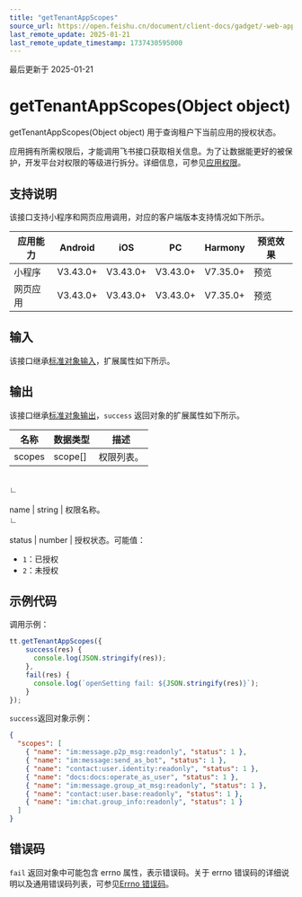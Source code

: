 ```yaml
---
title: "getTenantAppScopes"
source_url: https://open.feishu.cn/document/client-docs/gadget/-web-app-api/open-ability/authorize/gettenantappscopes
last_remote_update: 2025-01-21
last_remote_update_timestamp: 1737430595000
---
```

最后更新于 2025-01-21

# getTenantAppScopes(Object object)

getTenantAppScopes(Object object) 用于查询租户下当前应用的授权状态。

应用拥有所需权限后，才能调用飞书接口获取相关信息。为了让数据能更好的被保护，开发平台对权限的等级进行拆分。详细信息，可参见[应用权限](https://feishu.feishu.cn/docx/Qpshd2mj4oS5Z6x7y51coUlGnVW)。

## 支持说明

该接口支持小程序和网页应用调用，对应的客户端版本支持情况如下所示。

应用能力 | Android | iOS | PC | Harmony | 预览效果
--- | --- | --- | --- | --- | ---
小程序 | V3.43.0+ | V3.43.0+ | V3.43.0+ | V7.35.0+ | 预览
网页应用 | V3.43.0+ | V3.43.0+ | V3.43.0+ | V7.35.0+ | 预览

## 输入

该接口继承[标准对象输入](https://open.feishu.cn/document/uYjL24iN/ukzNy4SO3IjL5cjM)，扩展属性如下所示。

## 输出

该接口继承[标准对象输出](https://open.feishu.cn/document/uYjL24iN/ukzNy4SO3IjL5cjM#8c92acb8)，`success` 返回对象的扩展属性如下所示。

名称 | 数据类型 | 描述
--- | --- | ---
scopes | scope[] | 权限列表。
&emsp;  
                    ∟  
                &nbsp;  
                    name | string | 权限名称。
&emsp;  
                    ∟  
                &nbsp;  
                    status | number | 授权状态。可能值：  
- `1`：已授权  
- `2`：未授权

## 示例代码

调用示例：

```js
tt.getTenantAppScopes({ 
    success(res) {
      console.log(JSON.stringify(res));
    },
    fail(res) {
      console.log(`openSetting fail: ${JSON.stringify(res)}`);
    }
});
```

`success`返回对象示例：
```json
{
  "scopes": [
    { "name": "im:message.p2p_msg:readonly", "status": 1 },
    { "name": "im:message:send_as_bot", "status": 1 },
    { "name": "contact:user.identity:readonly", "status": 1 },
    { "name": "docs:docs:operate_as_user", "status": 1 },
    { "name": "im:message.group_at_msg:readonly", "status": 1 },
    { "name": "contact:user.base:readonly", "status": 1 },
    { "name": "im:chat.group_info:readonly", "status": 1 }
  ]
}
```

## 错误码

`fail` 返回对象中可能包含 errno 属性，表示错误码。关于 errno 错误码的详细说明以及通用错误码列表，可参见[Errno 错误码](https://open.feishu.cn/document/uYjL24iN/uAjMuAjMuAjM/errno)。

